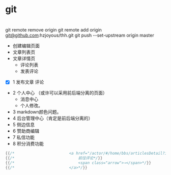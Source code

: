 # git 
# 
git remote remove origin 
git remote add origin git@github.com:hzjoyous/thh.git
git push --set-upstream origin master

- 创建编辑页面
- 文章列表页
- 文章详情页
  - 评论列表
  - 发表评论


- [x] 1 发布文章  评论
- 2  个人中心 （或许可以采用前后端分离的页面）
  - 消息中心
  - 个人修改。
- 3  markdown颜色问题。
- 4 后台管理中心（肯定是前后端分离的）
- 5 侧边信息
- 6 赞助商编辑
- 7 私信功能
- 8 积分消费功能

```GO
{{/*                        <a href="/actor/#/home/bbs/articlesDetail?id={{.articleId}}" class="comment-btn">*/}}
{{/*                            前往评论*/}}
{{/*                            <span class="arrow">→</span>*/}}
{{/*                        </a>*/}}
```
